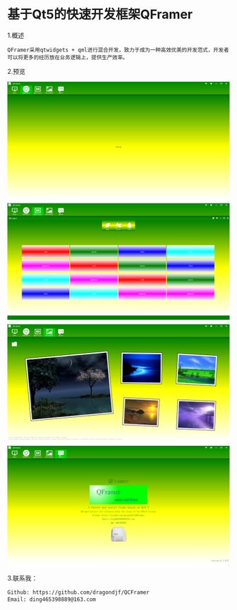 基于Qt5的快速开发框架QFramer
===========================================================
1.概述

    QFramer采用qtwidgets + qml进行混合开发，致力于成为一种高效优美的开发范式，开发者可以将更多的经历放在业务逻辑上，提供生产效率。

2.预览

![4](doc/4.png)
![3](doc/3.png)
![1](doc/1.png)
![1](doc/2.png)

3.联系我：

    Github: https://github.com/dragondjf/QCFramer
    Email: ding465398889@163.com
